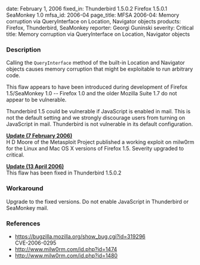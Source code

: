 date: February 1, 2006
fixed_in: Thunderbird 1.5.0.2
          Firefox 1.5.0.1
          SeaMonkey 1.0
mfsa_id: 2006-04
page_title: MFSA 2006-04: Memory corruption via QueryInterface on Location, Navigator objects
products: Firefox, Thunderbird, SeaMonkey
reporter: Georgi Guninski
severity: Critical
title: Memory corruption via QueryInterface on Location, Navigator objects

<h3>Description</h3>

<p>Calling the <code>QueryInterface</code> method of the built-in
Location and Navigator objects causes memory corruption
that might be exploitable to run arbitrary code.</p>

<p>This flaw appears to have been introduced during development
of Firefox 1.5/SeaMonkey 1.0 -- Firefox 1.0 and the older
Mozilla Suite 1.7 do not appear to be vulnerable.</p>

<p class="note">Thunderbird 1.5 could be vulnerable if JavaScript is
enabled in mail. This is not the default setting and we strongly
discourage users from turning on JavaScript in mail. Thunderbird
is not vulnerable in its default configuration.</p>

<p><strong style="text-decoration: underline;">Update (7 February 2006)</strong><br/>
H D Moore of the Metasploit Project published a working exploit on milw0rm
for the Linux and Mac OS X versions of Firefox 1.5. Severity upgraded
to critical.</p>

<p><strong style="text-decoration: underline;">Update (13 April 2006)</strong><br/>
This flaw has been fixed in Thunderbird 1.5.0.2</p>

<h3>Workaround</h3>

<p>Upgrade to the fixed versions. Do not enable JavaScript in Thunderbird
or SeaMonkey mail.</p>

<h3>References</h3>

<ul>
<li><a href="https://bugzilla.mozilla.org/show_bug.cgi?id=319296">
https://bugzilla.mozilla.org/show_bug.cgi?id=319296</a><br/>
CVE-2006-0295</li>
<li><a class="ex-ref" href="http://www.milw0rm.com/id.php?id=1474">http://www.milw0rm.com/id.php?id=1474</a></li>
<li><a class="ex-ref" href="http://www.milw0rm.com/id.php?id=1480">http://www.milw0rm.com/id.php?id=1480</a></li>
</ul>



